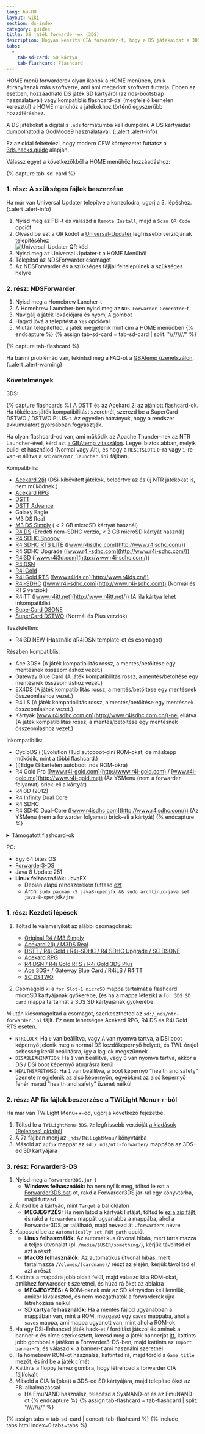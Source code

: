 ```yaml
---
lang: hu-HU
layout: wiki
section: ds-index
category: guides
title: DS játék forwarder-ek (3DS)
description: Hogyan készíts CIA forwarder-t, hogy a DS játékaidat a 3DS home menüjében láthasd
tabs:
  - 
    tab-sd-card: SD kártya
    tab-flashcard: Flashcard
---
```


HOME menü forwarderek olyan ikonok a HOME menüben, amik átirányítanak más szoftverre, ami ami megadott szoftvert futtatja. Ebben az esetben, hozzáadható DS játék SD kártyáról (az nds-bootstrap használatával) vagy kompatiblis flashcard-dal (megfelelő kernelen keresztül) a HOME menühöz a játékokhoz történő egyszerűbb hozzáféréshez.

A DS játékokat a digitális `.nds` formátumba kell dumpolni. A DS kártyáidat dumpolhatod a [GodMode9](https://3ds.hacks.guide/dumping-titles-and-game-cartridges#dumping-a-game-cartridge) használatával.
{:.alert .alert-info}

Ez az oldal feltételezi, hogy modern CFW környezetet futtatsz a [3ds.hacks.guide](https://3ds.hacks.guide) alapján.

Válassz egyet a következőkből a HOME menühöz hozzáadáshoz:

{% capture tab-sd-card %}

### 1. rész: A szükséges fájlok beszerzése

Ha már van Universal Updater telepítve a konzolodra, ugorj a 3. lépéshez.
{:.alert .alert-info}

1. Nyisd meg az FBI-t és válaszd a `Remote Install`, majd a `Scan QR Code` opciót
1. Olvasd be ezt a QR kódot a [Universal-Updater](https://github.com/Universal-Team/Universal-Updater) legfrissebb verziójának telepítéséhez<br> ![Universal-Updater QR kód](https://db.universal-team.net/assets/images/qr/universal-updater.cia.png)
1. Nyisd meg az Universal Updater-t a HOME Menüből
1. Telepítsd az NDSForwarder csomagot
1. Az NDSForwarder és a szükséges fájljai feltelepülnek a szükséges helyre

### 2. rész: NDSForwarder
1. Nyisd meg a Homebrew Lancher-t
1. A Homebrew Launcher-ben nyisd meg az `NDS Forwarder Generator`-t
1. Navigálj a játék lokációjára és nyomj <kbd class="face">A</kbd> gombot
1. Hagyd jóvá a telepítést a `Yes` opcióval
1. Miután telepítetted, a játék megjelenik mint cím a HOME menüdben
{% endcapture %}
{% assign tab-sd-card = tab-sd-card | split: "////////" %}

{% capture tab-flashcard %}

Ha bármi problémád van, tekintsd meg a FAQ-ot a [GBAtemp üzenetszálon](https://gbatemp.net/threads/nds-forwarder-cias-for-your-home-menu.426174/).
{:.alert .alert-warning}

### Követelmények

3DS:

{% capture flashcards %}
A DSTT és az Acekard 2i az ajánlott flashcard-ok. Ha tökéletes játék kompatibilitást szeretnél, szerezd be a SuperCard DSTWO / DSTWO PLUS-t. Az egyetlen hátrányuk, hogy a rendszer akkumulátort gyorsabban fogyasztják.

Ha olyan flashcard-od van, ami működik az Apache Thunder-nek az NTR Launcher-ével, kérd azt [a GBAtemp vitaszálon](https://gbatemp.net/threads/nds-forwarder-cias-for-your-home-menu.426174/). Legyél biztos abban, melyik build-et használod (Normal vagy Alt), és hogy a `RESETSLOT1` `0`-ra vagy `1`-re van-e állítva a `sd:/nds/ntr_launcher.ini` fájlban.

Kompatibilis:
- [Acekard 2(i)](http://www.nds-card.com/ProShow.asp?ProID=160) (DSi-kibővített játékok, beleértve az és új NTR játékokat is, nem működnek.)
- [Acekard RPG](http://wiki.gbatemp.net/wiki/Acekard_RPG)
- [DSTT](http://www.nds-card.com/ProShow.asp?ProID=157)
- [DSTT Advance](http://kaze-tado.way-nifty.com/moo/images/2008/11/19/200811202.jpg)
- Galaxy Eagle
- M3 DS Real
- [M3 DS Simply](https://farm2.static.flickr.com/1333/752793411_d91b182eb7.jpg) ( < 2 GB microSD kártyát használ)
- [R4 DS](http://www.nds-card.com/ProShow.asp?ProID=141) (Eredeti nem-SDHC verzió, < 2 GB microSD kártyát használ)
- [R4 SDHC Snoopy](http://www.nds-card.com/ProShow.asp?ProID=567)
- [R4 SDHC RTS LITE](http://www.nds-card.com/ProShow.asp?ProID=450) ([www.r4isdhc.com](http://www.r4isdhc.com/))
- R4 SDHC Upgrade ([www.r4i-sdhc.com](http://www.r4i-sdhc.com/))
- [R4i3D](http://www.3ds-cart.com/en/other-flashcarts/35-r4i3d-revolution-cart-for-3ds-dsi-dsl-ds.html) ([www.r4i3d.com](http://www.r4i-sdhc.com/))
- [R4iDSN](http://3ds-flashcard.com/home/28-r4idsn-3ds.html)
- [R4i Gold](http://www.nds-card.com/ProShow.asp?ProID=330)
- [R4i Gold RTS](http://www.nds-card.com/ProShow.asp?ProID=149) ([www.r4ids.cn](http://www.r4ids.cn/))
- [R4i-SDHC](http://www.nds-card.com/ProShow.asp?ProID=146) ([www.r4i-sdhc.com](http://www.r4i-sdhc.com)) (Normál és RTS verziók)
- R4iTT ([www.r4itt.net](http://www.r4itt.net/)) (A lila kártya lehet inkompatiblis)
- [SuperCard DSONE](http://wiki.gbatemp.net/wiki/SuperCard_DSONEi)
- [SuperCard DSTWO](http://www.nds-card.com/ProShow.asp?ProID=135) (Normál és Plus verziók)

Teszteletlen:
- R4i3D NEW (Használd aR4iDSN template-et és csomagot)

Részben kompatiblis:
- Ace 3DS+ (A játék kompatibilitás rossz, a mentés/betöltése egy mentésnek összeomláshoz vezet.)
- Gateway Blue Card (A játék kompatibilitás rossz, a mentés/betöltése egy mentésnek összeomláshoz vezet.)
- EX4DS (A játék kompatibilitás rossz, a mentés/betöltése egy mentésnek összeomláshoz vezet.)
- R4iLS (A játék kompatibilitás rossz, a mentés/betöltése egy mentésnek összeomláshoz vezet.)
- Kártyák [www.r4isdhc.com.cn](http://www.r4isdhc.com.cn/)-nel ellátva (A játék kompatibilitás rossz, a mentés/betöltése egy mentésnek összeomláshoz vezet.)

Inkompatibilis:
- CycloDS (i)Evolution (Tud autoboot-olni ROM-okat, de másképp működik, mint a többi flashcard.)
- (i)Edge (Sikertelen autoboot .nds ROM-okra)
- R4 Gold Pro ([www.r4i-gold.com](http://www.r4i-gold.com) / [www.r4i-gold.me](http://www.r4i-gold.me)) (Az YSMenu (nem a forwarder folyamat) brick-eli a kártyát)
- R4i3D (2012)
- R4 Infinity Dual Core
- R4 SDHC
- R4 SDHC Dual-Core ([www.r4isdhc.com](http://www.r4isdhc.com/)) (Az YSMenu (nem a forwarder folyamat) brick-eli a kártyát)
{% endcapture %}

<details>
    <summary>Támogatott flashcard-ok</summary>
    <div class="details-content">
        {{ flashcards | markdownify }}
    </div>
</details>

PC:
- Egy 64 bites OS
- [Forwarder3-DS](https://www.dropbox.com/s/b9de5ii6vm3dxfn/Forwarder3DS-v2.9.6.zip?dl=0)
- Java 8 Update 251
- **Linux felhasználók:** JavaFX
   - Debian alapú rendszereken futtasd [ezt](https://gist.githubusercontent.com/puntillol59/7532b653380baca236dcaf2d8f75b5c/raw/e8b9d193f8b24de941160c7292ec0bb3b997e98e/main.sh)
   - Arch: `sudo pacman -S java8-openjfx && sudo archlinux-java set java-8-openjdk/jre`

### 1. rész: Kezdeti lépések
1. Töltsd le valamelyikét az alábbi csomagoknak:
   - [Original R4 / M3 Simply](https://www.dropbox.com/s/juxzri7h8bttunh/DS%20Game%20Forwarder%20pack%20%28Original%20R4%2C%20M3%20Simply%29.7z?dl=0)
   - [Acekard 2(i) / M3DS Real](https://www.dropbox.com/s/5elogf885sd62hu/DS%20Game%20Forwarder%20pack%20%28M3DS%20Real%29.7z?dl=0)
   - [DSTT / R4i Gold / R4i-SDHC / R4 SDHC Upgrade / SC DSONE](https://www.dropbox.com/s/xxfmvikwmnvsu63/DS%20Game%20Forwarder%20pack%20%28DSTT%2C%20R4i%20Gold%2C%20R4i-SDHC%2C%20SC%20DSONE%29.7z?dl=0)
   - [Acekard RPG](https://drive.google.com/file/d/0B2_1xHkEp2_6OHVuZEJwU1BKbEU/view?usp=sharing)
   - [R4iDSN / R4i Gold RTS / R4i Gold 3DS Plus](https://www.dropbox.com/s/j8nquh073k9y0h7/DS%20Game%20Forwarder%20pack%20%28R4iDSN%2C%20R4i%20Gold%20RTS%29.7z?dl=0)
   - [Ace 3DS+ / Gateway Blue Card / R4iLS / R4iTT](https://www.dropbox.com/s/fd7dzhn8burcq02/DS%20Game%20Forwarder%20pack%20%28Ace3DS%2C%20GW%20Blue%20Card%2C%20R4iTT%29.7z?dl=0)
   - [SC DSTWO](https://www.dropbox.com/s/pyyg0vq8b0nmhqd/DS%20Game%20Forwarder%20pack%20%28SC%20DSTWO%29.7z?dl=0)

1. Csomagold ki a `for Slot-1 microSD` mappa tartalmát a flashcard microSD kártyájának gyökerébe, (és ha a mappa létezik) a `for 3DS SD card` mappa tartalmát a 3DS SD kártyájának gyökerébe.

Miután kicsomagoltad a csomagot, szerkesztheted az `sd:/_nds/ntr-forwarder.ini` fájlt. Ez nem lehetséges Acekard RPG, R4 DS és R4i Gold RTS esetén.
- `NTRCLOCK`: Ha `0` van beállítva, vagy <kbd class="face">A</kbd> van nyomva tartva, a DSi boot képernyő jelenik meg a normál DS kezdőképernyő helyett, és TWL órajel sebesség kerül beállításra, így a lag-ok megszűnnek
- `DISABLEANIMATION`: Ha `1` van beállítva, vagy <kbd class="face">B</kbd> van nyomva tartva, akkor a DS / DSi boot képernyő átugrásra kerül
- `HEALTHSAFETYMSG`: Ha `1` van beállítva, a boot képernyő "health and safety" üzenete megjelenik az alsó képernyőn, egyébként az alsó képernyő fehér marad "health and safety" üzenet nélkül

### 2. rész: AP fix fájlok beszerzése a TWiLight Menu++-ból
Ha már van TWiLight Menu++-od, ugorj a következő fejezetbe.
1. Töltsd le a `TWiLightMenu-3DS.7z` legfrissebb verzióját [a kiadások (Releases) oldalról](https://github.com/DS-Homebrew/TWiLightMenu/releases)
1. A 7z fájlban menj az `_nds/TWiLightMenu/` könyvtárba
1. Másold az `apfix` mappát az `sd:/_nds/ntr-forwarder/` mappába az 3DS-ed SD kártyájára

### 3. rész: Forwarder3-DS
1. Nyisd meg a `Forwarder3DS.jar`-t
   - **Windows felhasználók:** ha nem nyílik meg, töltsd le ezt a [Forwarder3DS.bat](/assets/files/Forwarder3DS.bat)-ot, rakd a Forwarder3DS.jar-ral egy könyvtárba, majd futtasd
1. Állítsd be a kártyád, mint `Target` a bal oldalon
   - **MEGJEGYZÉS:** Ha nem látod a kártyák listáját, töltsd le [ez a zip fájlt](https://github.com/Olmectron/olmectron.github.io/archive/master.zip), és rakd a `forwarders` mappát ugyanabba a mappába, ahol a Forwarder3DS.jar található, majd nevezd át `.forwarders` névre
1. Kapcsold be az `Automatically set ROM path` opciót
   - **Linux felhasználók:** Az automatikus útvonal hibás, mert tartalmazza a teljes útvonalat (pl. `/media/$USER/something/`), kérjük távolítsd el azt a részt
   - **MacOS felhasználók:** Az automatikus útvonal hibás, mert tartalmazza `/Volumes/(cardname)/` részt az elején, kérjük távolítsd el azt a részt
1. Kattints a mappára jobb oldalt felül, majd válaszd ki a ROM-okat, amikhez forwareder-t szeretnél, és húzd rá őket az ablakra
   - **MEGJEGYZÉS:** A ROM-oknak már az SD kártyádon kell lenniük, amikor kiválasztod, és nem mozgathatók a forwarderek újra létrehozása nélkül
   - **SD kártya felhasználók:** Ha a mentés fájlod ugyanabban a mappában van, mint a ROM, mozgasd egy `saves` mappába, ahol a `saves` mappa, ami mappa ugyanott van, mint ahol a ROM-ok
1. Ha egy DSi-Enhanced játék hack-et / fordítást játszol és aminek a banner-e és címe szerkesztett, keresd meg a játék bannerját [itt](https://www.dropbox.com/sh/igr47pr0q5bh4p5/AAA9Dy8VOGfBLUA6KdLDSDW-a?dl=0), kattints jobb gombbal a játékon a Forwarder3-DS-ben, majd kattints az `Import banner`-ra, és válaszd ki a banner-t ami használni szeretnél
1. Ha homebrew ROM-ot használsz, kattintsd rá, majd töröld a `Game title` mezőt, és írd be a játék címét
1. Kattints a floppy lemez gombra, hogy létrehozd a forwarder CIA fájl(oka)t
1. Másold a CIA fál(oka)t a 3DS-ed SD kártyájára, majd telepítsd őket az FBI alkalmazással
   - Ha EmuNAND használsz, telepítsd a SysNAND-ot és az EmuNAND-ot
{% endcapture %}
{% assign tab-flashcard = tab-flashcard | split: "////////" %}

{% assign tabs = tab-sd-card | concat: tab-flashcard %}
{% include tabs.html index=0 tabs=tabs %}